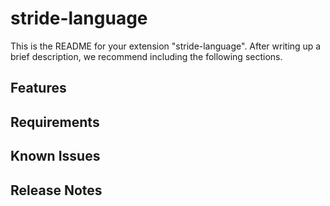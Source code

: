 # stride-language 

This is the README for your extension "stride-language". After writing up a brief description, we recommend including the following sections.

## Features

## Requirements


## Known Issues



## Release Notes

